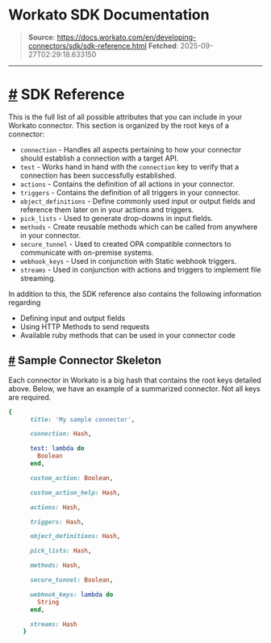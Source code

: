 # Workato SDK Documentation

> **Source**: https://docs.workato.com/en/developing-connectors/sdk/sdk-reference.html
> **Fetched**: 2025-09-27T02:29:18.633150

---

# [#](<#sdk-reference>) SDK Reference

This is the full list of all possible attributes that you can include in your Workato connector. This section is organized by the root keys of a connector:

  * `connection` \- Handles all aspects pertaining to how your connector should establish a connection with a target API.
  * `test` \- Works hand in hand with the `connection` key to verify that a connection has been successfully established.
  * `actions` \- Contains the definition of all actions in your connector.
  * `triggers` \- Contains the definition of all triggers in your connector.
  * `object_definitions` \- Define commonly used input or output fields and reference them later on in your actions and triggers.
  * `pick_lists` \- Used to generate drop-downs in input fields.
  * `methods` \- Create reusable methods which can be called from anywhere in your connector.
  * `secure_tunnel` \- Used to created OPA compatible connectors to communicate with on-premise systems.
  * `webhook_keys` \- Used in conjunction with Static webhook triggers.
  * `streams` \- Used in conjunction with actions and triggers to implement file streaming.

In addition to this, the SDK reference also contains the following information regarding

  * Defining input and output fields
  * Using HTTP Methods to send requests
  * Available ruby methods that can be used in your connector code

## [#](<#sample-connector-skeleton>) Sample Connector Skeleton

Each connector in Workato is a big hash that contains the root keys detailed above. Below, we have an example of a summarized connector. Not all keys are required.
```ruby
{
      title: 'My sample connector',

      connection: Hash,

      test: lambda do
        Boolean
      end,

      custom_action: Boolean,

      custom_action_help: Hash,

      actions: Hash,

      triggers: Hash,

      object_definitions: Hash,

      pick_lists: Hash,

      methods: Hash,

      secure_tunnel: Boolean,

      webhook_keys: lambda do
        String
      end,

      streams: Hash
    }


```
